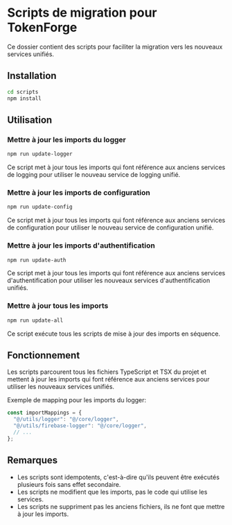 # Scripts de migration pour TokenForge

Ce dossier contient des scripts pour faciliter la migration vers les nouveaux services unifiés.

## Installation

```bash
cd scripts
npm install
```

## Utilisation

### Mettre à jour les imports du logger

```bash
npm run update-logger
```

Ce script met à jour tous les imports qui font référence aux anciens services de logging pour utiliser le nouveau service de logging unifié.

### Mettre à jour les imports de configuration

```bash
npm run update-config
```

Ce script met à jour tous les imports qui font référence aux anciens services de configuration pour utiliser le nouveau service de configuration unifié.

### Mettre à jour les imports d'authentification

```bash
npm run update-auth
```

Ce script met à jour tous les imports qui font référence aux anciens services d'authentification pour utiliser les nouveaux services d'authentification unifiés.

### Mettre à jour tous les imports

```bash
npm run update-all
```

Ce script exécute tous les scripts de mise à jour des imports en séquence.

## Fonctionnement

Les scripts parcourent tous les fichiers TypeScript et TSX du projet et mettent à jour les imports qui font référence aux anciens services pour utiliser les nouveaux services unifiés.

Exemple de mapping pour les imports du logger:

```javascript
const importMappings = {
  "@/utils/logger": "@/core/logger",
  "@/utils/firebase-logger": "@/core/logger",
  // ...
};
```

## Remarques

- Les scripts sont idempotents, c'est-à-dire qu'ils peuvent être exécutés plusieurs fois sans effet secondaire.
- Les scripts ne modifient que les imports, pas le code qui utilise les services.
- Les scripts ne suppriment pas les anciens fichiers, ils ne font que mettre à jour les imports.
